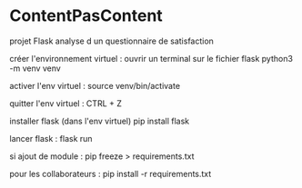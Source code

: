 # ContentPasContent
projet Flask analyse d un questionnaire de satisfaction

créer l'environnement virtuel :
ouvrir un terminal sur le fichier flask
    python3 -m venv venv

activer l'env virtuel : 
    source venv/bin/activate

quitter l'env virtuel : 
    CTRL + Z

installer  flask (dans l'env virtuel)
    pip install flask

lancer flask :
    flask run

si ajout de module : pip freeze > requirements.txt

pour les collaborateurs : pip install -r requirements.txt
